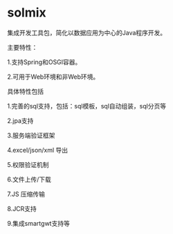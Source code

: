 solmix
======
集成开发工具包，简化以数据应用为中心的Java程序开发。

主要特性：

1.支持Spring和OSGI容器。

2.可用于Web环境和非Web环境。


具体特性包括

1.完善的sql支持，包括：sql模板，sql自动组装，sql分页等

2.jpa支持

3.服务端验证框架

4.excel/json/xml 导出

5.权限验证机制

6.文件上传/下载

7.JS 压缩传输

8.JCR支持

9.集成smartgwt支持等


